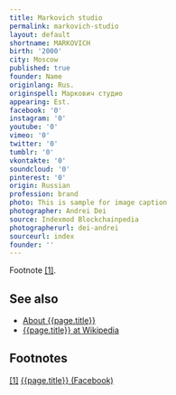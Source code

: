 ```yaml
---
title: Markovich studio
permalink: markovich-studio
layout: default
shortname: MARKOVICH
birth: '2000'
city: Moscow
published: true
founder: Name
originlang: Rus.
originspell: Маркович студио
appearing: Est.
facebook: '0'
instagram: '0'
youtube: '0'
vimeo: '0'
twitter: '0'
tumblr: '0'
vkontakte: '0'
soundcloud: '0'
pinterest: '0'
origin: Russian
profession: brand
photo: This is sample for image caption
photographer: Andrei Dei
source: Indexmod Blockchainpedia
photographerurl: dei-andrei
sourceurl: index
founder: ''
---
```


Footnote <span id="a1">[\[1\]](#f1)</span>.


## See also

+ [About {{page.title}}](index)
+ [{{page.title}} at Wikipedia](index)

## Footnotes

[[1]](#a1) <span id="f1"></span> [{{page.title}} (Facebook)](index)
